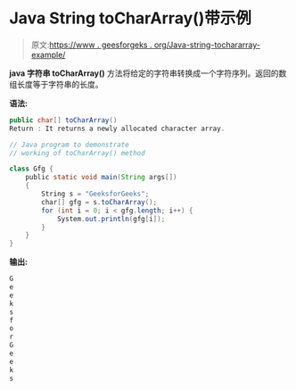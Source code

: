 # Java String toCharArray()带示例

> 原文:[https://www . geesforgeks . org/Java-string-tochararray-example/](https://www.geeksforgeeks.org/java-string-tochararray-example/)

**java 字符串 toCharArray()** 方法将给定的字符串转换成一个字符序列。返回的数组长度等于字符串的长度。

**语法:**

```java
public char[] toCharArray() 
Return : It returns a newly allocated character array.

```

```java
// Java program to demonstrate
// working of toCharArray() method

class Gfg {
    public static void main(String args[])
    {
        String s = "GeeksforGeeks";
        char[] gfg = s.toCharArray();
        for (int i = 0; i < gfg.length; i++) {
            System.out.println(gfg[i]);
        }
    }
}
```

**输出:**

```java
G
e
e
k
s
f
o
r
G
e
e
k
s

```